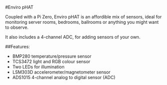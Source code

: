 <!--
---
name: Enviro pHAT
class: board
type: iot
manufacturer: Pimoroni
description: A package of environmental sensors for IoT projects
url: https://github.com/pimoroni/enviro-phat
github: https://github.com/pimoroni/enviro-phat
buy: https://github.com/pimoroni/enviro-phat
formfactor: Custom
pincount: 40
eeprom: no
power: 5v
pin:
  '3':
    mode: i2c
  '5':
    mode: i2c
  '7':
    mode: output
i2c:
  '0x29':
    name: Light/Colour Sensor
    device: TCS3472
  '0x1d':
    name: Motion Sensor
    device: LSM303D
  '0x77':
    name: Temp/Pressure Sensor
    device: BMP280
  '0x48':
    name: 4-Channel Analog Input
    device: ADS1015
-->
#Enviro pHAT

Coupled with a Pi Zero, Enviro pHAT is an affordible mix of sensors, ideal for monitoring server rooms, bedrooms, ballrooms or anything you might want to observe.

It also includes a 4-channel ADC, for adding sensors of your own.

##Features:

- BMP280 temperature/pressure sensor
- TCS3472 light and RGB colour sensor
- Two LEDs for illumination
- LSM303D accelerometer/magnetometer sensor
- ADS1015 4-channel analog to digital sensor (ADC)
